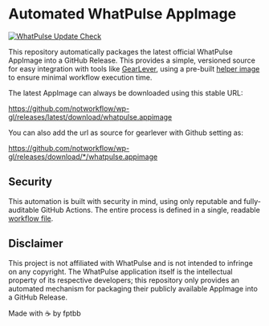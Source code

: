 # Automated WhatPulse AppImage

[![WhatPulse Update Check](https://github.com/notworkflow/wp-gl/actions/workflows/whatpulse-checker.yml/badge.svg)](https://github.com/notworkflow/wp-gl/actions/workflows/whatpulse-checker.yml)

This repository automatically packages the latest official WhatPulse AppImage into a GitHub Release. This provides a simple, versioned source for easy integration with tools like [GearLever](https://github.com/mijorus/gearlever), using a pre-built [helper image](https://github.com/notworkflow/wp-gl/pkgs/container/alpine-helper) to ensure minimal workflow execution time.

The latest AppImage can always be downloaded using this stable URL:

https://github.com/notworkflow/wp-gl/releases/latest/download/whatpulse.appimage

You can also add the url as source for gearlever with Github setting as:

https://github.com/notworkflow/wp-gl/releases/download/*/whatpulse.appimage

## Security

This automation is built with security in mind, using only reputable and fully-auditable GitHub Actions. The entire process is defined in a single, readable [workflow file](./.github/workflows/whatpulse-checker.yml).

## Disclaimer

This project is not affiliated with WhatPulse and is not intended to infringe on any copyright. The WhatPulse application itself is the intellectual property of its respective developers; this repository only provides an automated mechanism for packaging their publicly available AppImage into a GitHub Release.

Made with ☕ by fptbb
